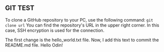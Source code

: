 ## GIT TEST
To clone a GitHub repository to your PC, use the following command:
``` git clone url ```
You can find the repository's URL in the upper right corner. In this case, SSH encryption is used for the connection.

The first change is the hello_world.txt file. Now, I add this text to commit the README.md file.
Hello Odin!